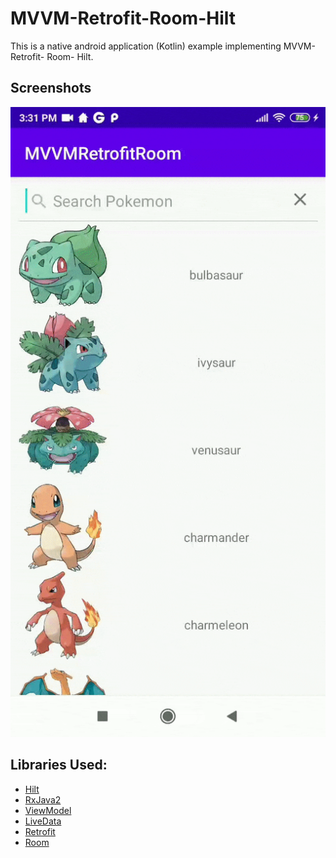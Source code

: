 # MVVM-Retrofit-Room-Hilt
 
 This is a native android application (Kotlin) example implementing MVVM- Retrofit- Room- Hilt.
## Screenshots
 ![](images/mvvm_room_retrofit.gif)
## Libraries Used:
- [Hilt](https://developer.android.com/training/dependency-injection/hilt-android)
- [RxJava2](https://github.com/ReactiveX/RxJava)
- [ViewModel](https://developer.android.com/topic/libraries/architecture/viewmodel)
- [LiveData](https://developer.android.com/topic/libraries/architecture/livedata)
- [Retrofit](https://square.github.io/retrofit/#:~:text=Retrofit%20Configuration,are%20turned%20into%20callable%20objects.)
- [Room](https://developer.android.com/training/data-storage/room)
